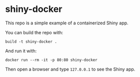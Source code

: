 # shiny-docker

This repo is a simple example of a containerized Shiny app.

You can build the repo with:

```
build -t shiny-docker .
```

And run it with:

```
docker run --rm -it -p 80:80 shiny-docker 
```

Then open a browser and type `127.0.0.1` to see the Shiny app.